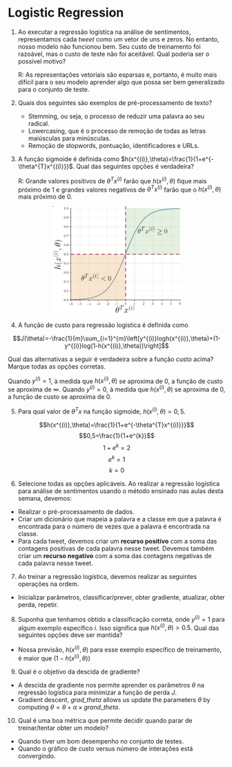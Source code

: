 # Logistic Regression

1. Ao executar a regressão logística na análise de sentimentos, representamos cada _tweet_ como um vetor de uns e zeros. No entanto, nosso modelo não funcionou bem. Seu custo de treinamento foi razoável, mas o custo de teste não foi aceitável. Qual poderia ser o possível motivo?

    R: As representações vetoriais são esparsas e, portanto, é muito mais difícil para o seu modelo aprender algo que possa ser bem generalizado para o conjunto de teste.

2. Quais dos seguintes são exemplos de pré-processamento de texto?

    - Stemming, ou seja, o processo de reduzir uma palavra ao seu radical.
    - Lowercasing, que é o processo de remoção de todas as letras maiúsculas para minúsculas.
    - Remoção de stopwords, pontuação, identificadores e URLs.

3. A função sigmoide é definida como $h(x^{(i)},\theta)=\frac{1}{1+e^{-\theta^{T}x^{(i)}}}$. Qual das seguintes opções é verdadeira?

    R: Grande valores positivos de $\theta^{T}x^{(i)}$ farão que $h(x^{(i)},\theta)$ fique mais próximo de 1 e grandes valores negativos de $\theta^{T}x^{(i)}$ farão que o $h(x^{(i)},\theta)$ mais próximo de 0.

<center>

<img src="img/graphSigmoid.jpg" alt="Graph Sigmoid" width ="300">

</center>

4. A função de custo para regressão logística é definida como

$$J(\theta)=-\frac{1}{m}\sum_{i=1}^{m}\left[y^{(i)}logh(x^{(i)},\theta)+(1-y^{(i)}log(1-h(x^{(i)},\theta))\right]$$

Qual das alternativas a seguir é verdadeira sobre a função custo acima? Marque todas as opções corretas.

Quando $y^{(i)}=1$, à medida que $h(x^(i),\theta)$ se aproxima de $0$, a função de custo se aproxima de $\infty$.
Quando $y^{(i)}=0$, à medida que $h(x^(i),\theta)$ se aproxima de $0$, a função de custo se aproxima de $0$.

5. Para qual valor de $\theta^{T}x$ na função sigmoide, $h(x^{(i)},\theta)=0,5$.

$$h(x^{(i)},\theta)=\frac{1}{1+e^{-\theta^{T}x^{(i)}}}$$
$$0,5=\frac{1}{1+e^{k}}$$
$$1+e^{k}=2$$
$$e^{k}=1$$
$$k=0$$

6. Selecione todas as opções aplicáveis. Ao realizar a regressão logística para análise de sentimentos usando o método ensinado nas aulas desta semana, devemos:

- Realizar o pré-processamento de dados.
- Criar um dicionário que mapeia a palavra e a classe em que a palavra é encontrada para o número de vezes que a palavra é encontrada na classe.
- Para cada tweet, devemos criar um **recurso positivo** com a soma das contagens positivas de cada palavra nesse tweet. Devemos também criar um **recurso negativo** com a soma das contagens negativas de cada palavra nesse tweet.

7. Ao treinar a regressão logística, devemos realizar as seguintes operações na ordem.

- Inicializar parâmetros, classificar/prever, obter gradiente, atualizar, obter perda, repetir.

8. Suponha que tenhamos obtido a classificação correta, onde $y^(i)=1$ para algum exemplo específico $i$. Isso significa que $h(x^{(i)},\theta)>0.5$. Qual das seguintes opções deve ser mantida?

- Nossa previsão, $h(x^{(i)},\theta)$ para esse exemplo específico de treinamento, é maior que $(1 - h(x^{(i)},\theta))$

9. Qual é o objetivo da descida de gradiente?

- A descida de gradiente nos permite aprender os parâmetros $\theta$ na regressão logística para minimizar a função de perda $J$.
- Gradient descent, _grad_theta_ allows us update the parameters $\theta$ by computing $\theta=\theta+\alpha\times grand\_theta$.

10. Qual é uma boa métrica que permite decidir quando parar de treinar/tentar obter um modelo?

- Quando tiver um bom desempenho no conjunto de testes.
- Quando o gráfico de custo versus número de interações está convergindo.

